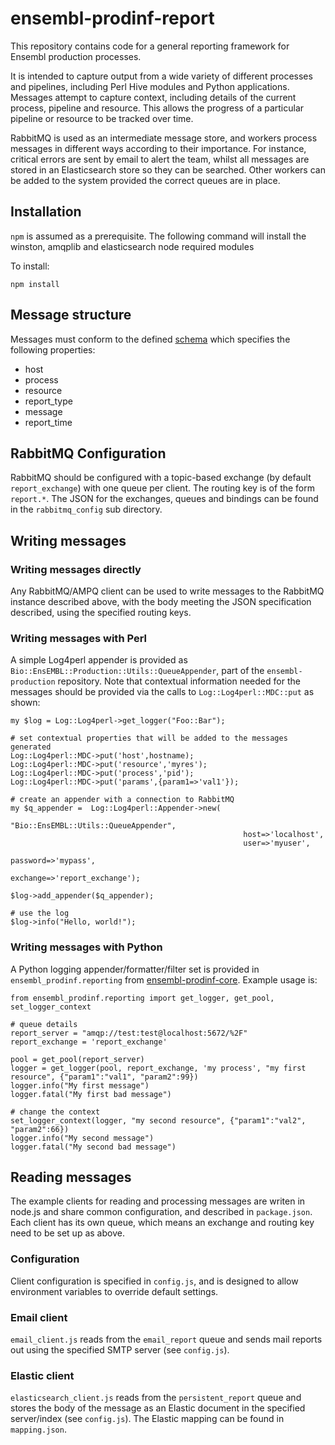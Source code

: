 # ensembl-prodinf-report
This repository contains code for a general reporting framework for Ensembl production processes.

It is intended to capture output from a wide variety of different processes and pipelines, including Perl Hive modules and Python applications. Messages attempt to capture context, including details of the current process, pipeline and resource. This allows the progress of a particular pipeline or resource to be tracked over time.

RabbitMQ is used as an intermediate message store, and workers process messages in different ways according to their importance. For instance, critical errors are sent by email to alert the team, whilst all messages are stored in an Elasticsearch store so they can be searched. Other workers can be added to the system provided the correct queues are in place.

## Installation

`npm` is assumed as a prerequisite. The following command will install the winston, amqplib and elasticsearch node required modules

To install:
```
npm install
```

## Message structure
Messages must conform to the defined [schema](message_schema.json) which specifies the following properties:
* host
* process
* resource
* report_type
* message
* report_time

## RabbitMQ Configuration
RabbitMQ should be configured with a topic-based exchange (by default `report_exchange`) with one queue per client. The routing key is of the form `report.*`. The JSON for the exchanges, queues and bindings can be found in the `rabbitmq_config` sub directory.

## Writing messages

### Writing messages directly
Any RabbitMQ/AMPQ client can be used to write messages to the RabbitMQ instance described above, with the body meeting the JSON specification described, using the specified routing keys. 

### Writing messages with Perl
A simple Log4perl appender is provided as `Bio::EnsEMBL::Production::Utils::QueueAppender`, part of the `ensembl-production` repository. Note that contextual information needed for the messages should be provided via the calls to `Log::Log4perl::MDC::put` as shown:
```
my $log = Log::Log4perl->get_logger("Foo::Bar");

# set contextual properties that will be added to the messages generated
Log::Log4perl::MDC->put('host',hostname);
Log::Log4perl::MDC->put('resource','myres');
Log::Log4perl::MDC->put('process','pid');
Log::Log4perl::MDC->put('params',{param1=>'val1'});

# create an appender with a connection to RabbitMQ
my $q_appender =  Log::Log4perl::Appender->new(
                                                    "Bio::EnsEMBL::Utils::QueueAppender",
                                                    host=>'localhost',
                                                    user=>'myuser',
                                                    password=>'mypass',
                                                    exchange=>'report_exchange');

$log->add_appender($q_appender);

# use the log
$log->info("Hello, world!");
```


### Writing messages with Python
A Python logging appender/formatter/filter set is provided in `ensembl_prodinf.reporting` from [ensembl-prodinf-core](https://github.com/Ensembl/ensembl-prodinf-core). Example usage is:
```
from ensembl_prodinf.reporting import get_logger, get_pool, set_logger_context

# queue details
report_server = "amqp://test:test@localhost:5672/%2F"
report_exchange = 'report_exchange'

pool = get_pool(report_server)
logger = get_logger(pool, report_exchange, 'my process', "my first resource", {"param1":"val1", "param2":99})
logger.info("My first message")
logger.fatal("My first bad message")

# change the context
set_logger_context(logger, "my second resource", {"param1":"val2", "param2":66})
logger.info("My second message")
logger.fatal("My second bad message")
```

## Reading messages

The example clients for reading and processing messages are writen in node.js and share common configuration, and described in `package.json`. Each client has its own queue, which means an exchange and routing key need to be set up as above.

### Configuration
Client configuration is specified in `config.js`, and is designed to allow environment variables to override default settings.

### Email client
`email_client.js` reads from the `email_report` queue and sends mail reports out using the specified SMTP server (see `config.js`).

### Elastic client
`elasticsearch_client.js` reads from the `persistent_report` queue and stores the body of the message as an Elastic document in the specified server/index (see `config.js`). The Elastic mapping can be found in `mapping.json`.

